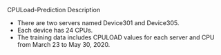 CPULoad-Prediction
Description
- There are two servers named Device301 and Device305.
- Each device has 24 CPUs.
- The training data includes CPULOAD values for each server and CPU from March 23 to May 30, 2020.
